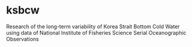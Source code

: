 # ksbcw
Research of the long-term variability of Korea Strait Bottom Cold Water using data of National Institute of Fisheries Science Serial Oceanographic Observations
